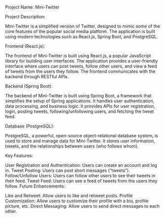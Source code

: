 Project Name: Mini-Twitter

Project Description:

Mini-Twitter is a simplified version of Twitter, designed to mimic some of the core features of the popular social media platform. The application is built using modern technologies such as React.js, Spring Boot, and PostgreSQL.

Frontend (React.js):

The frontend of Mini-Twitter is built using React.js, a popular JavaScript library for building user interfaces. The application provides a user-friendly interface where users can post tweets, follow other users, and view a feed of tweets from the users they follow. The frontend communicates with the backend through RESTful APIs.

Backend (Spring Boot):

The backend of Mini-Twitter is built using Spring Boot, a framework that simplifies the setup of Spring applications. It handles user authentication, data processing, and business logic. It provides APIs for user registration, login, posting tweets, following/unfollowing users, and fetching the tweet feed.

Database (PostgreSQL):

PostgreSQL, a powerful, open-source object-relational database system, is used to store and manage data for Mini-Twitter. It stores user information, tweets, and the relationships between users (who follows whom).

Key Features:

User Registration and Authentication: Users can create an account and log in.
Tweet Posting: Users can post short messages (“tweets”).
Follow/Unfollow Users: Users can follow other users to see their tweets in their feed.
Tweet Feed: Users can see a feed of tweets from the users they follow.
Future Enhancements:

Like and Retweet: Allow users to like and retweet posts.
Profile Customization: Allow users to customize their profile with a bio, profile picture, etc.
Direct Messaging: Allow users to send direct messages to each other.
